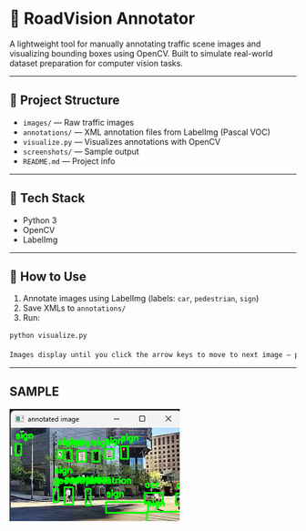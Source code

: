 # 🚦 RoadVision Annotator

A lightweight tool for manually annotating traffic scene images and visualizing bounding boxes using OpenCV. Built to simulate real-world dataset preparation for computer vision tasks.

---

## 📁 Project Structure

- `images/` — Raw traffic images
- `annotations/` — XML annotation files from LabelImg (Pascal VOC)
- `visualize.py` — Visualizes annotations with OpenCV
- `screenshots/` — Sample output
- `README.md` — Project info

---

## 🔧 Tech Stack

- Python 3
- OpenCV
- LabelImg

---

## 🚀 How to Use

1. Annotate images using LabelImg (labels: `car`, `pedestrian`, `sign`)
2. Save XMLs to `annotations/`
3. Run:

```bash
python visualize.py

Images display until you click the arrow keys to move to next image — press q to quit early.
```
---

## SAMPLE
![alt text](image.png)
